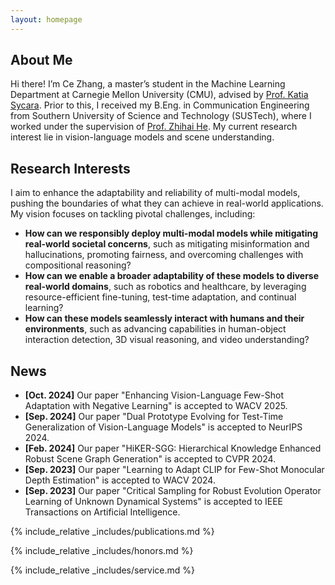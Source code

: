 ```yaml
---
layout: homepage
---
```


## About Me

Hi there! I’m Ce Zhang, a master’s student in the Machine Learning Department at Carnegie Mellon University (CMU), advised by [Prof. Katia Sycara](https://www.cs.cmu.edu/~sycara/). Prior to this, I received my B.Eng. in Communication Engineering from Southern University of Science and Technology (SUSTech), where I worked under the supervision of [Prof. Zhihai He](https://www.sustech.edu.cn/en/faculties/zhihaihe.html). My current research interest lie in vision-language models and scene understanding.

## Research Interests

I aim to enhance the adaptability and reliability of multi-modal models, pushing the boundaries of what they can achieve in real-world applications. My vision focuses on tackling pivotal challenges, including:
- **How can we responsibly deploy multi-modal models while mitigating real-world societal concerns**, such as mitigating misinformation and hallucinations, promoting fairness, and overcoming challenges with compositional reasoning?
- **How can we enable a broader adaptability of these models to diverse real-world domains**, such as robotics and healthcare, by leveraging resource-efficient fine-tuning, test-time adaptation, and continual learning?
- **How can these models seamlessly interact with humans and their environments**, such as advancing capabilities in human-object interaction detection, 3D visual reasoning, and video understanding?

## News

- **[Oct. 2024]** Our paper "Enhancing Vision-Language Few-Shot Adaptation with Negative Learning" is accepted to WACV 2025.
- **[Sep. 2024]** Our paper "Dual Prototype Evolving for Test-Time Generalization of Vision-Language Models" is accepted to NeurIPS 2024.
- **[Feb. 2024]** Our paper "HiKER-SGG: Hierarchical Knowledge Enhanced Robust Scene Graph Generation" is accepted to CVPR 2024.
- **[Sep. 2023]** Our paper "Learning to Adapt CLIP for Few-Shot Monocular Depth Estimation" is accepted to WACV 2024.
- **[Sep. 2023]** Our paper "Critical Sampling for Robust Evolution Operator Learning of Unknown Dynamical Systems" is accepted to IEEE Transactions on Artificial Intelligence.

{% include_relative _includes/publications.md %}

{% include_relative _includes/honors.md %}

{% include_relative _includes/service.md %}
